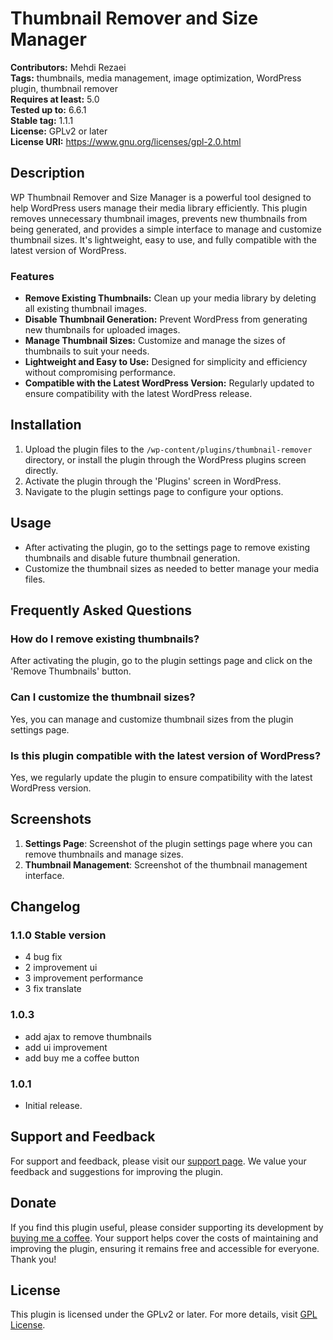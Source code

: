 # Thumbnail Remover and Size Manager

**Contributors:** Mehdi Rezaei  
**Tags:** thumbnails, media management, image optimization, WordPress plugin, thumbnail remover  
**Requires at least:** 5.0  
**Tested up to:** 6.6.1  
**Stable tag:** 1.1.1  
**License:** GPLv2 or later  
**License URI:** https://www.gnu.org/licenses/gpl-2.0.html

## Description

WP Thumbnail Remover and Size Manager is a powerful tool designed to help WordPress users manage their media library efficiently. This plugin removes unnecessary thumbnail images, prevents new thumbnails from being generated, and provides a simple interface to manage and customize thumbnail sizes. It's lightweight, easy to use, and fully compatible with the latest version of WordPress.

### Features

- **Remove Existing Thumbnails:** Clean up your media library by deleting all existing thumbnail images.
- **Disable Thumbnail Generation:** Prevent WordPress from generating new thumbnails for uploaded images.
- **Manage Thumbnail Sizes:** Customize and manage the sizes of thumbnails to suit your needs.
- **Lightweight and Easy to Use:** Designed for simplicity and efficiency without compromising performance.
- **Compatible with the Latest WordPress Version:** Regularly updated to ensure compatibility with the latest WordPress release.

## Installation

1. Upload the plugin files to the `/wp-content/plugins/thumbnail-remover` directory, or install the plugin through the WordPress plugins screen directly.
2. Activate the plugin through the 'Plugins' screen in WordPress.
3. Navigate to the plugin settings page to configure your options.

## Usage

- After activating the plugin, go to the settings page to remove existing thumbnails and disable future thumbnail generation.
- Customize the thumbnail sizes as needed to better manage your media files.

## Frequently Asked Questions

### How do I remove existing thumbnails?

After activating the plugin, go to the plugin settings page and click on the 'Remove Thumbnails' button.

### Can I customize the thumbnail sizes?

Yes, you can manage and customize thumbnail sizes from the plugin settings page.

### Is this plugin compatible with the latest version of WordPress?

Yes, we regularly update the plugin to ensure compatibility with the latest WordPress version.

## Screenshots

1. **Settings Page**: Screenshot of the plugin settings page where you can remove thumbnails and manage sizes.
2. **Thumbnail Management**: Screenshot of the thumbnail management interface.

## Changelog

### 1.1.0 Stable version

- 4 bug fix
- 2 improvement ui
- 3 improvement performance
- 3 fix translate

### 1.0.3

- add ajax to remove thumbnails
- add ui improvement
- add buy me a coffee button

### 1.0.1

- Initial release.

## Support and Feedback

For support and feedback, please visit our [support page](https://mehd.ir). We value your feedback and suggestions for improving the plugin.

## Donate

If you find this plugin useful, please consider supporting its development by [buying me a coffee](https://www.buymeacoffee.com/mehdiraized). Your support helps cover the costs of maintaining and improving the plugin, ensuring it remains free and accessible for everyone. Thank you!

## License

This plugin is licensed under the GPLv2 or later. For more details, visit [GPL License](https://www.gnu.org/licenses/gpl-2.0.html).
